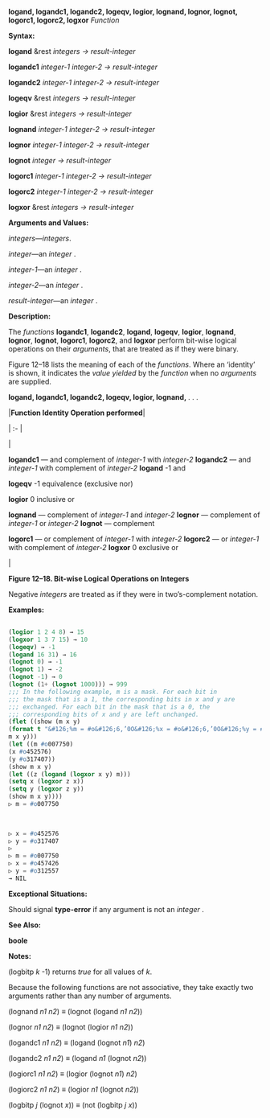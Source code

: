 **logand, logandc1, logandc2, logeqv, logior, lognand, lognor, lognot, logorc1, logorc2, logxor** *Function* 



**Syntax:** 



**logand** &amp;rest *integers → result-integer* 



**logandc1** *integer-1 integer-2 → result-integer* 



**logandc2** *integer-1 integer-2 → result-integer* 



**logeqv** &amp;rest *integers → result-integer* 



**logior** &amp;rest *integers → result-integer* 



**lognand** *integer-1 integer-2 → result-integer* 



**lognor** *integer-1 integer-2 → result-integer* 



**lognot** *integer → result-integer* 



**logorc1** *integer-1 integer-2 → result-integer* 



**logorc2** *integer-1 integer-2 → result-integer* 



**logxor** &amp;rest *integers → result-integer* 



**Arguments and Values:** 



*integers*—*integers*. 



*integer*—an *integer* . 



*integer-1*—an *integer* . 



*integer-2*—an *integer* . 



*result-integer*—an *integer* . 



**Description:** 



The *functions* **logandc1**, **logandc2**, **logand**, **logeqv**, **logior**, **lognand**, **lognor**, **lognot**, **logorc1**, **logorc2**, and **logxor** perform bit-wise logical operations on their *arguments*, that are treated as if they were binary. 



Figure 12–18 lists the meaning of each of the *functions*. Where an ‘identity’ is shown, it indicates the *value yielded* by the *function* when no *arguments* are supplied. 







 



 



**logand, logandc1, logandc2, logeqv, logior, lognand,** *. . .* 



|**Function Identity Operation performed**|

| :- |

|<p>**logandc1** — and complement of *integer-1* with *integer-2* **logandc2** — and *integer-1* with complement of *integer-2* **logand** -1 and </p><p>**logeqv** -1 equivalence (exclusive nor) </p><p>**logior** 0 inclusive or </p><p>**lognand** — complement of *integer-1* and *integer-2* **lognor** — complement of *integer-1* or *integer-2* **lognot** — complement </p><p>**logorc1** — or complement of *integer-1* with *integer-2* **logorc2** — or *integer-1* with complement of *integer-2* **logxor** 0 exclusive or</p>|





**Figure 12–18. Bit-wise Logical Operations on Integers** 



Negative *integers* are treated as if they were in two’s-complement notation. 



**Examples:**
```lisp
 
(logior 1 2 4 8) → 15 
(logxor 1 3 7 15) → 10 
(logeqv) → -1 
(logand 16 31) → 16 
(lognot 0) → -1 
(lognot 1) → -2 
(lognot -1) → 0 
(lognot (1+ (lognot 1000))) → 999 
;;; In the following example, m is a mask. For each bit in 
;;; the mask that is a 1, the corresponding bits in x and y are 
;;; exchanged. For each bit in the mask that is a 0, the 
;;; corresponding bits of x and y are left unchanged. 
(flet ((show (m x y) 
(format t "&#126;%m = #o&#126;6,’0O&#126;%x = #o&#126;6,’0O&#126;%y = #o&#126;6,’0O&#126;%" 
m x y))) 
(let ((m #o007750) 
(x #o452576) 
(y #o317407)) 
(show m x y) 
(let ((z (logand (logxor x y) m))) 
(setq x (logxor z x)) 
(setq y (logxor z y)) 
(show m x y)))) 
▷ m = #o007750 

 
 
▷ x = #o452576 
▷ y = #o317407 
▷ 
▷ m = #o007750 
▷ x = #o457426 
▷ y = #o312557 
→ NIL 

```
**Exceptional Situations:** 



Should signal **type-error** if any argument is not an *integer* . 



**See Also:** 



**boole** 



**Notes:** 



(logbitp *k* -1) returns *true* for all values of *k*. 



Because the following functions are not associative, they take exactly two arguments rather than any number of arguments. 



(lognand *n1 n2*) *≡* (lognot (logand *n1 n2*)) 



(lognor *n1 n2*) *≡* (lognot (logior *n1 n2*)) 



(logandc1 *n1 n2*) *≡* (logand (lognot *n1*) *n2*) 



(logandc2 *n1 n2*) *≡* (logand *n1* (lognot *n2*)) 



(logiorc1 *n1 n2*) *≡* (logior (lognot *n1*) *n2*) 



(logiorc2 *n1 n2*) *≡* (logior *n1* (lognot *n2*)) 



(logbitp *j* (lognot *x*)) *≡* (not (logbitp *j x*)) 



